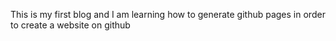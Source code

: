This is my first blog and I am learning how to generate github pages in order to create a website on github
